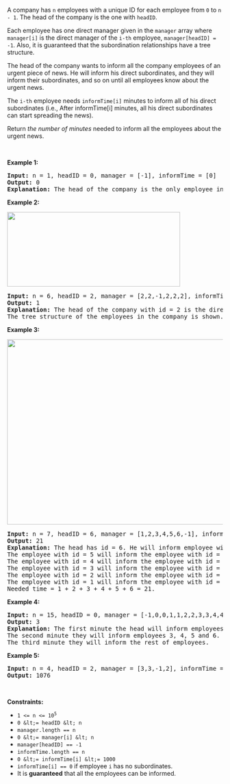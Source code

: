 A company has `` n `` employees with a unique ID for each employee from `` 0 `` to `` n - 1 ``. The head of the company is the one with `` headID ``.

Each employee has one direct manager given in the `` manager `` array where `` manager[i] `` is the direct manager of the `` i-th `` employee, `` manager[headID] = -1 ``. Also, it is guaranteed that the subordination relationships have a tree structure.

The head of the company wants to inform all the company employees of an urgent piece of news. He will inform his direct subordinates, and they will inform their subordinates, and so on until all employees know about the urgent news.

The `` i-th `` employee needs `` informTime[i] `` minutes to inform all of his direct subordinates (i.e., After informTime\[i\] minutes, all his direct subordinates can start spreading the news).

Return _the number of minutes_ needed to inform all the employees about the urgent news.

&nbsp;

__Example 1:__

<pre>
<strong>Input:</strong> n = 1, headID = 0, manager = [-1], informTime = [0]
<strong>Output:</strong> 0
<strong>Explanation:</strong> The head of the company is the only employee in the company.
</pre>

__Example 2:__

<img alt="" src="https://assets.leetcode.com/uploads/2020/02/27/graph.png" style="width: 404px; height: 174px;"/>

<pre>
<strong>Input:</strong> n = 6, headID = 2, manager = [2,2,-1,2,2,2], informTime = [0,0,1,0,0,0]
<strong>Output:</strong> 1
<strong>Explanation:</strong> The head of the company with id = 2 is the direct manager of all the employees in the company and needs 1 minute to inform them all.
The tree structure of the employees in the company is shown.
</pre>

__Example 3:__

<img alt="" src="https://assets.leetcode.com/uploads/2020/02/28/1730_example_3_5.PNG" style="width: 568px; height: 432px;"/>

<pre>
<strong>Input:</strong> n = 7, headID = 6, manager = [1,2,3,4,5,6,-1], informTime = [0,6,5,4,3,2,1]
<strong>Output:</strong> 21
<strong>Explanation:</strong> The head has id = 6. He will inform employee with id = 5 in 1 minute.
The employee with id = 5 will inform the employee with id = 4 in 2 minutes.
The employee with id = 4 will inform the employee with id = 3 in 3 minutes.
The employee with id = 3 will inform the employee with id = 2 in 4 minutes.
The employee with id = 2 will inform the employee with id = 1 in 5 minutes.
The employee with id = 1 will inform the employee with id = 0 in 6 minutes.
Needed time = 1 + 2 + 3 + 4 + 5 + 6 = 21.
</pre>

__Example 4:__

<pre>
<strong>Input:</strong> n = 15, headID = 0, manager = [-1,0,0,1,1,2,2,3,3,4,4,5,5,6,6], informTime = [1,1,1,1,1,1,1,0,0,0,0,0,0,0,0]
<strong>Output:</strong> 3
<strong>Explanation:</strong> The first minute the head will inform employees 1 and 2.
The second minute they will inform employees 3, 4, 5 and 6.
The third minute they will inform the rest of employees.
</pre>

__Example 5:__

<pre>
<strong>Input:</strong> n = 4, headID = 2, manager = [3,3,-1,2], informTime = [0,0,162,914]
<strong>Output:</strong> 1076
</pre>

&nbsp;

__Constraints:__

*   <code>1 &lt;= n &lt;= 10<sup>5</sup></code>
*   `` 0 &lt;= headID &lt; n ``
*   `` manager.length == n ``
*   `` 0 &lt;= manager[i] &lt; n ``
*   `` manager[headID] == -1 ``
*   `` informTime.length == n ``
*   `` 0 &lt;= informTime[i] &lt;= 1000 ``
*   `` informTime[i] == 0 `` if employee `` i `` has no subordinates.
*   It is __guaranteed__ that all the employees can be informed.